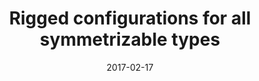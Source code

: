 ---
title: "Rigged configurations for all symmetrizable types"
collection: publications
permalink: /publication/2017-02-17-rigged-configurations-for-all-symmetrizable-types
date: 2017-02-17
doi: '10.37236/6028'
arxiv: '1509.07833'
file: '/files/article-rigged-configurations-for-all-symmetrizable-types.pdf'
citation: '<i>Rigged configurations for all symmetrizable types</i> (with <a href="https://tscrim.github.io">T. Scrimshaw</a>), Electron. J. Combin. <b>24</b> (2017), no. 1, #P1.30.'
---